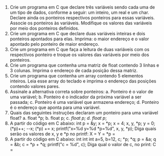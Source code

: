 01) Crie um programa em C que declare três variáveis sendo cada uma de um tipo de dados, conforme a seguir: um inteiro, um real e um char. Declare ainda os ponteiros respectivos ponteiros para essas variáveis. Associe os ponteiros às variáveis. Modifique os valores das variáveis por meio dos ponteiros definidos.
02) Crie um programa em C que declare duas variáveis inteiras e dois ponteiros apontados para elas. Imprima: o maior endereço e o valor apontado pelo ponteiro de maior endereço.
03) Crie um programa em C que faça a leitura de duas variáveis com os respectivos ponteiro e troque os valores das variáveis por meio dos ponteiros.
04) Crie um programa que contenha uma matriz de float contendo 3 linhas e 3 colunas. Imprima o endereço de cada posição dessa matriz.
05) Crie um programa que contenha um array contendo 5 elementos inteiros. Leia esse array do teclado e imprima o endereço das posições contendo valores pares.
06) Assinale a alternativa correta sobre ponteiros:
    a. Ponteiro é o valor de uma variável;
    b. Ponteiro é o indicador da próxima variável a ser passada;
    c. Ponteiro é uma variável que armazena endereço;
    d. Ponteiro é o endereço que aponta para uma variável.
07) Quais das seguintes instruções declaram um ponteiro para uma variável float?
    a. float *p;
    b. float p;
    c. *float p;
    d. float p*;
08) A partir do código em C abaixo:
    int p = &y;
    x = *p;
    x = 4;
    x, y, *p;
    y = 0;
    (*p)++;
    --x;
    (*p) += x;
    printf("x=%d y=%d *p=%d", x, y, *p);
Diga quais serão os valores de x, y e *p no printf:
    X =
    Y =
    *p =
09) A partir do código em C abaixo:
    int int int a=5, b=12, c;
    *p;
    *q;
    p = &a;
    q = &b;
    c = *p + *q;
    printf("c = %d", c);
Diga qual o valor de c, no print:
    C =
